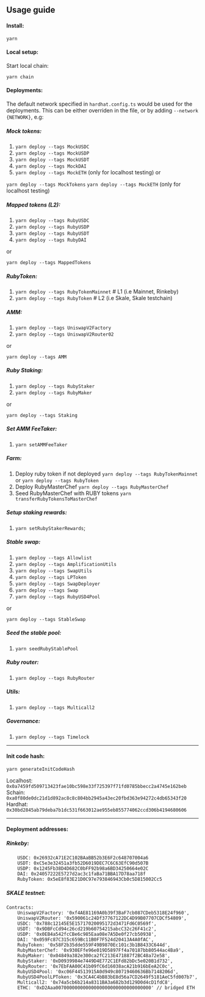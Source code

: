 ## Usage guide

#### Install:

`yarn`

#### Local setup:

Start local chain:

`yarn chain`

#### Deployments:

The default network specified in `hardhat.config.ts` would be used for the deployments. This can be either overriden in the file, or by adding `--network {NETWORK}`, e.g:

##### Mock tokens:

1. `yarn deploy --tags MockUSDC`
2. `yarn deploy --tags MockUSDP`
3. `yarn deploy --tags MockUSDT`
4. `yarn deploy --tags MockDAI`
5. `yarn deploy --tags MockETH` (only for localhost testing)
or

`yarn deploy --tags MockTokens`
`yarn deploy --tags MockETH` (only for localhost testing)

##### Mapped tokens (L2):

1. `yarn deploy --tags RubyUSDC`
2. `yarn deploy --tags RubyUSDP`
3. `yarn deploy --tags RubyUSDT`
3. `yarn deploy --tags RubyDAI`

or

`yarn deploy --tags MappedTokens`

##### RubyToken:

1. `yarn deploy --tags RubyTokenMainnet` # L1 (i.e Mainnet, Rinkeby)
2. `yarn deploy --tags RubyToken` # L2 (i.e Skale, Skale testchain)

##### AMM:

1. `yarn deploy --tags UniswapV2Factory`
2. `yarn deploy --tags UniswapV2Router02`

or

`yarn deploy --tags AMM`

##### Ruby Staking:

1. `yarn deploy --tags RubyStaker`
2. `yarn deploy --tags RubyMaker`

or

`yarn deploy --tags Staking`

##### Set AMM FeeTaker:

1. `yarn setAMMFeeTaker`

##### Farm:

1. Deploy ruby token if not deployed `yarn deploy --tags RubyTokenMainnet` or `yarn deploy --tags RubyToken`
2. Deploy RubyMasterChef `yarn deploy --tags RubyMasterChef`
3. Seed RubyMasterChef with RUBY tokens `yarn transferRubyTokensToMasterChef`


##### Setup staking rewards:

1. `yarn setRubyStakerRewards`;

##### Stable swap:

1. `yarn deploy --tags Allowlist`
2. `yarn deploy --tags AmplificationUtils`
3. `yarn deploy --tags SwapUtils`
4. `yarn deploy --tags LPToken`
5. `yarn deploy --tags SwapDeployer`
6. `yarn deploy --tags Swap`
7. `yarn deploy --tags RubyUSD4Pool`

or

`yarn deploy --tags StableSwap`

##### Seed the stable pool:
1. `yarn seedRubyStablePool`

##### Ruby router:

1. `yarn deploy --tags RubyRouter`

##### Utils:

1. `yarn deploy --tags Multicall2`

##### Governance:

1. `yarn deploy --tags Timelock`

---

#### Init code hash:

`yarn generateInitCodeHash`

Localhost: `0x0a7459fd509713423fae10bc598e33f725397f71fd0785bbecc2a4745e162beb`
Schain: `0xa0f80de0dc21d1d892ac8c8c804bb2945a43ec20fbd363e94272c4db65343f20`
Hardhat: `0x30bd2845ab79deba7b1dc531f663012ae955eb855774062ccd306b4194680606`

---

#### Deployment addresses:

##### Rinkeby:

```
    USDC: 0x26932cA71E2C102BAaBB52b3E6F2c648707004a6
    USDT: 0xC5e3e32451a3fb52D6019DEC7C6C63EfC90d507B
    USDP: 0x1245Fb38D4D682C0bFF92b98a6BD34250664e02C
    DAI: 0x24057222E5727d2ac3c1faBa71BBA17D78aa718f
    RubyToken: 0x5eE8f83E21D0C97e793846943Cb0c5D815002Cc5
```

##### SKALE testnet:

```
Contracts:
    UniswapV2Factory: '0xf4AE81169A0b39f3BaF7cb087CDeb5318E24f960',
    UniswapV2Router: '0x590061c24Df37767122DC4D99B07707CDCf54809',
    USDC: '0x788c12145E5E15717020095172d3471Fd6C0569f',
    USDT: '0x9DBFcCd94c26cd219b60754215abcC32c26F41c2',
    USDP: '0x0EB4a542fcCBe6c985Eaa08e7A5De0f27cb50938',
    DAI: '0x059Fc87C315c659Bc11B0F7F524d20413A4A0fAC',
    RubyToken: '0x58F2b35dde559F49B9870Ec101c3b1B8433C644d',
    RubyMasterChef: '0x930EFfe96e019D5897Ff4a70187bb80544ac4Ba9',
    RubyMaker: '0x04849a382e300ca2fC213E471887f2BC48a72e58',
    RubyStaker: '0xD0939984e7449D4E772C1EFd82bDc5e020B1d732',
    RubyRouter: '0x7EbFAA00C41b09fC6d16038acA21b916bEeA2C0c',
    RubyUSD4Pool: '0xc06F44513915A0d949c80719460636Bb7148206d',
    RubyUSD4PoolLPToken: '0x3CA4C4bB83bE8d56a7CD2649f5181AeC5fd007b7',
    Multicall2: '0x74a5cb6b214a8311BA3a682b3d129D0d4cD1fdC8',
    ETHC: '0xD2Aaa00700000000000000000000000000000000' // bridged ETH
```
